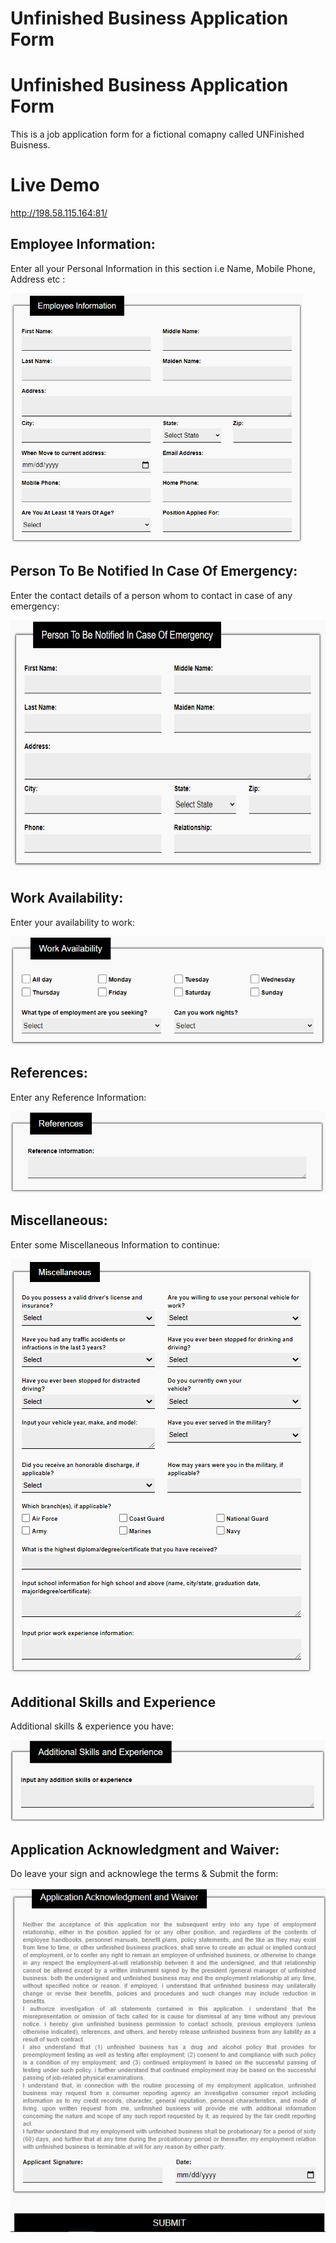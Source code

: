 # Unfinished Business Application Form

# Unfinished Business Application Form

This is a job application form for a fictional comapny called UNFinished Buisness.


# Live Demo

http://198.58.115.164:81/

## Employee Information:

Enter all your Personal Information in this section i.e Name, Mobile Phone, Address etc :

<img src="emp.PNG" width="auto" height="400px" >

## Person To Be Notified In Case Of Emergency:

Enter the contact details of a person whom to contact in case of any emergency:

<img src="emergency.PNG" width="auto" height="400px">

## Work Availability:

Enter your availability to work:

<img src="avail.png" width="auto" height="auto">

## References:

Enter any Reference Information:

<img src="ref.png" width="auto" height="auto" >

## Miscellaneous:

Enter some Miscellaneous Information to continue:

<img src="misc.png" width="auto" height="auto" >

## Additional Skills and Experience

Additional skills & experience you have:

<img src="additional.png" width="auto" height="auto" >

## Application Acknowledgment and Waiver:

Do leave your sign and acknowlege the terms & Submit the form:

<img src="acknowledge.png" width="auto" height="auto" >
